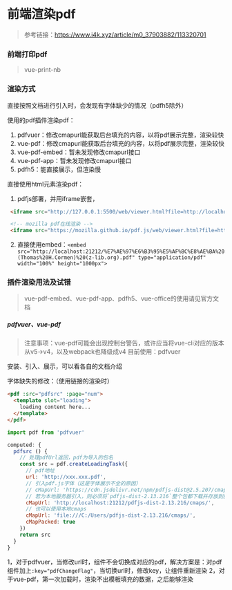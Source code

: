 # 前端渲染pdf

> 参考链接：https://www.i4k.xyz/article/m0_37903882/113320701

### 前端打印pdf

> vue-print-nb

### 渲染方式

直接按照文档进行引入时，会发现有字体缺少的情况（pdfh5除外）

使用的pdf插件渲染pdf：
1. pdfvuer：修改cmapurl能获取后台填充的内容，以将pdf展示完整，渲染较快
2. vue-pdf：修改cmapurl能获取后台填充的内容，以将pdf展示完整，渲染较快
3. vue-pdf-embed：暂未发现修改cmapurl接口
4. vue-pdf-app：暂未发现修改cmapurl接口
5. pdfh5：能直接展示，但渲染慢

直接使用html元素渲染pdf：
  1. pdfjs部署，并用iframe嵌套，
  ```html
   <iframe src="http://127.0.0.1:5500/web/viewer.html?file=http://localhost:21212/%E7%AE%97%E6%B3%95%E5%AF%BC%E8%AE%BA%20(Thomas%20H.Cormen)%20(z-lib.org).pdf" width="100%" height="1000px"></iframe>

   <!-- mozilla pdf在线渲染 -->
   <iframe src="https://mozilla.github.io/pdf.js/web/viewer.html?file=http://localhost:21212/%E7%AE%97%E6%B3%95%E5%AF%BC%E8%AE%BA%20(Thomas%20H.Cormen)%20(z-lib.org).pdf" width="100%" height="1000px"></iframe>

   ```
  2. 直接使用embed：`<embed src="http://localhost:21212/%E7%AE%97%E6%B3%95%E5%AF%BC%E8%AE%BA%20(Thomas%20H.Cormen)%20(z-lib.org).pdf" type="application/pdf" width="100%" height="1000px">`

### 插件渲染用法及试错

> vue-pdf-embed、vue-pdf-app、pdfh5、vue-office的使用请见官方文档

##### pdfvuer、vue-pdf

> 注意事项：vue-pdf可能会出现控制台警告，或许应当将vue-cli对应的版本从v5->v4，以及webpack也降级成v4
> 目前使用：pdfvuer

安装、引入、展示，可以看各自的文档介绍

字体缺失的修改：（使用链接的渲染时）
```html
<pdf :src="pdfsrc" :page="num">
  <template slot="loading">
    loading content here...
  </template>
</pdf>
```
```javascript
import pdf from 'pdfvuer'

computed: {
  pdfsrc () {
    // 处理pdfUrl返回，pdf为导入的包名
    const src = pdf.createLoadingTask({
      // pdf地址
      url: 'http://xxx.xxx.pdf',
      // 引入pdf.js字体（这是字体展示不全的原因）
      // cMapUrl: 'https://cdn.jsdelivr.net/npm/pdfjs-dist@2.5.207/cmaps/',
      // 若为本地服务器引入，则必须将`pdfjs-dist-2.13.216`整个包都下载并存放到服务器上，不能只下载cmaps文件夹
      cMapUrl: 'http://localhost:21212/pdfjs-dist-2.13.216/cmaps/',
      // 也可以使用本地cmaps
      cMapUrl: 'file:///C:/Users/pdfjs-dist-2.13.216/cmaps/',
      cMapPacked: true
    })
    return src
  }
}
```

1，对于pdfvuer，当修改url时，组件不会切换成对应的pdf，解决方案是：对pdf组件加上`:key="pdfChangeFlag"`，当切换url时，修改key，让组件重新渲染
2，对于vue-pdf，第一次加载时，渲染不出模板填充的数据，之后能够渲染
